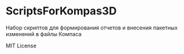 # ScriptsForKompas3D

Набор скриптов для формирования отчетов и внесения пакетных изменений в файлы Компаса

MIT License
